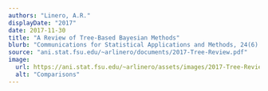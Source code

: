 ```yaml
---
authors: "Linero, A.R."
displayDate: "2017"
date: 2017-11-30
title: "A Review of Tree-Based Bayesian Methods"
blurb: "Communications for Statistical Applications and Methods, 24(6) 543-559."
source: "ani.stat.fsu.edu/~arlinero/documents/2017-Tree-Review.pdf"
image:
  url: https://ani.stat.fsu.edu/~arlinero/assets/images/2017-Tree-Review.jpg
  alt: "Comparisons"
---
```

